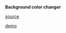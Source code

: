 
**Background color changer**

[source](https://github.com/alaksandarjesus/demos/tree/main/html-js-css/background-color-changer)  

[demo](https://jsfiddle.net/alaksandarjesus/t5n2bw4f/1/)